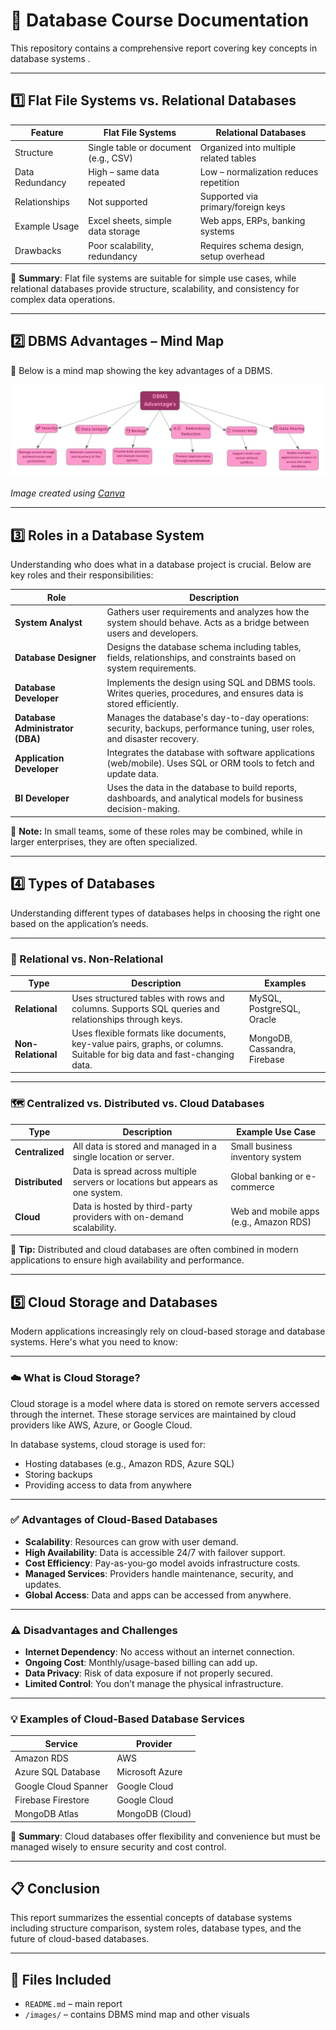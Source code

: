 # 📘 Database Course Documentation

This repository contains a comprehensive report covering key concepts in database systems .

---

## 1️⃣ Flat File Systems vs. Relational Databases

| Feature         | Flat File Systems                 | Relational Databases                   |
|----------------|-----------------------------------|----------------------------------------|
| Structure       | Single table or document (e.g., CSV) | Organized into multiple related tables |
| Data Redundancy | High – same data repeated         | Low – normalization reduces repetition |
| Relationships   | Not supported                     | Supported via primary/foreign keys     |
| Example Usage   | Excel sheets, simple data storage | Web apps, ERPs, banking systems        |
| Drawbacks       | Poor scalability, redundancy      | Requires schema design, setup overhead |

📌 **Summary**: Flat file systems are suitable for simple use cases, while relational databases provide structure, scalability, and consistency for complex data operations.

---

## 2️⃣ DBMS Advantages – Mind Map

🧠 Below is a mind map showing the key advantages of a DBMS.

![DBMS Mind Map](images/dbms_mind_map.png)


*Image created using [Canva](https://www.canva.com/)*

---

## 3️⃣ Roles in a Database System

Understanding who does what in a database project is crucial. Below are key roles and their responsibilities:

| Role                     | Description |
|--------------------------|-------------|
| **System Analyst**       | Gathers user requirements and analyzes how the system should behave. Acts as a bridge between users and developers. |
| **Database Designer**    | Designs the database schema including tables, fields, relationships, and constraints based on system requirements. |
| **Database Developer**   | Implements the design using SQL and DBMS tools. Writes queries, procedures, and ensures data is stored efficiently. |
| **Database Administrator (DBA)** | Manages the database's day-to-day operations: security, backups, performance tuning, user roles, and disaster recovery. |
| **Application Developer**| Integrates the database with software applications (web/mobile). Uses SQL or ORM tools to fetch and update data. |
| **BI Developer**         | Uses the data in the database to build reports, dashboards, and analytical models for business decision-making. |

📌 **Note:** In small teams, some of these roles may be combined, while in larger enterprises, they are often specialized.



---

## 4️⃣ Types of Databases

Understanding different types of databases helps in choosing the right one based on the application’s needs.

---

### 🔄 Relational vs. Non-Relational

| Type             | Description                                                                 | Examples              |
|------------------|-----------------------------------------------------------------------------|-----------------------|
| **Relational**   | Uses structured tables with rows and columns. Supports SQL queries and relationships through keys. | MySQL, PostgreSQL, Oracle |
| **Non-Relational** | Uses flexible formats like documents, key-value pairs, graphs, or columns. Suitable for big data and fast-changing data. | MongoDB, Cassandra, Firebase |

---

### 🗺️ Centralized vs. Distributed vs. Cloud Databases

| Type             | Description                                                                 | Example Use Case                |
|------------------|-----------------------------------------------------------------------------|----------------------------------|
| **Centralized**   | All data is stored and managed in a single location or server.             | Small business inventory system |
| **Distributed**   | Data is spread across multiple servers or locations but appears as one system. | Global banking or e-commerce   |
| **Cloud**         | Data is hosted by third-party providers with on-demand scalability.         | Web and mobile apps (e.g., Amazon RDS) |

📌 **Tip:** Distributed and cloud databases are often combined in modern applications to ensure high availability and performance.


---

## 5️⃣ Cloud Storage and Databases

Modern applications increasingly rely on cloud-based storage and database systems. Here's what you need to know:

---

### ☁️ What is Cloud Storage?

Cloud storage is a model where data is stored on remote servers accessed through the internet. These storage services are maintained by cloud providers like AWS, Azure, or Google Cloud.

In database systems, cloud storage is used for:
- Hosting databases (e.g., Amazon RDS, Azure SQL)
- Storing backups
- Providing access to data from anywhere

---

### ✅ Advantages of Cloud-Based Databases

- **Scalability**: Resources can grow with user demand.
- **High Availability**: Data is accessible 24/7 with failover support.
- **Cost Efficiency**: Pay-as-you-go model avoids infrastructure costs.
- **Managed Services**: Providers handle maintenance, security, and updates.
- **Global Access**: Data and apps can be accessed from anywhere.

---

### ⚠️ Disadvantages and Challenges

- **Internet Dependency**: No access without an internet connection.
- **Ongoing Cost**: Monthly/usage-based billing can add up.
- **Data Privacy**: Risk of data exposure if not properly secured.
- **Limited Control**: You don’t manage the physical infrastructure.

---

### 💡 Examples of Cloud-Based Database Services

| Service               | Provider         |
|-----------------------|------------------|
| Amazon RDS            | AWS              |
| Azure SQL Database    | Microsoft Azure  |
| Google Cloud Spanner  | Google Cloud     |
| Firebase Firestore    | Google Cloud     |
| MongoDB Atlas         | MongoDB (Cloud)  |

📌 **Summary**: Cloud databases offer flexibility and convenience but must be managed wisely to ensure security and cost control.


---

## 📋 Conclusion

This report summarizes the essential concepts of database systems including structure comparison, system roles, database types, and the future of cloud-based databases.

---

## 📁 Files Included

- `README.md` – main report
- `/images/` – contains DBMS mind map and other visuals
